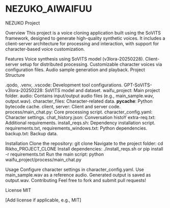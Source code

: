 # NEZUKO_AIWAIFUU
NEZUKO Project 

Overview
This project is a voice cloning application built using the SoVITS framework, designed to generate high-quality synthetic voices. It includes a client-server architecture for processing and interaction, with support for character-based voice customization.

Features
Voice synthesis using SoVITS model (v3lora-20250228).
Client-server setup for distributed processing.
Customizable character voices via configuration files.
Audio sample generation and playback.
Project Structure


.qodo, .venv, .vscode: Development tool configurations.
GPT-SoVITS-v3lora-20250228: SoVITS model and dataset.
waifu_project: Main project folder.
audio: Contains input/output audio files (e.g., main_sample.wav, output.wav).
character_files: Character-related data.
__pycache__: Python bytecode cache.
client, server: Client and server code.
process/main_chat.py: Core processing script.
character_config.yaml: Character settings.
chat_history.json: Conversation histoY
extra-req.txt: Additional requirements.
install_reqs.sh: Dependency installation script.
requirements.txt, requirements_windows.txt: Python dependencies.
backup.txt: Backup data.



Installation
Clone the repository: git clone <repository-URL>
Navigate to the project folder: cd Rikho_PROJECT_CLONE
Install dependencies: ./install_reqs.sh or pip install -r requirements.txt
Run the main script: python waifu_project/process/main_chat.py

Usage
Configure character settings in character_config.yaml.
Use main_sample.wav as a reference audio.
Generated output is saved as output.wav.
Contributing
Feel free to fork and submit pull requests!

License
MIT

[Add license if applicable, e.g., MIT]
